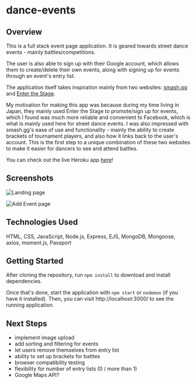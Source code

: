 # dance-events

## Overview
This is a full stack event page application. It is geared towards street dance events - mainly battles/competitions.

The user is also able to sign up with their Google account, which allows them to create/delete their own events, along with signing up for events through an event's entry list.

The application itself takes inspiration mainly from two websites: [smash.gg](https://smash.gg/) and [Enter the Stage](http://et-stage.net).

My motivation for making this app was because during my time living in Japan, they mainly used Enter the Stage to promote/sign up for events, which I found was much more reliable and convenient to Facebook, which is what is mainly used here for street dance events. I was also impressed with smash.gg's ease of use and functionality - mainly the ability to create brackets of tournament players, and also how it links back to the user's account. This is the first step to a unique combination of these two websites to make it easier for dancers to see and attend battles.

You can check out the live Heroku app [here](https://dance-events.herokuapp.com)!

## Screenshots
![Landing page](https://i.imgur.com/2znYjb0.png)

![Add Event page](https://i.imgur.com/jdVUZYD.png)

## Technologies Used
HTML, CSS, JavaScript, Node.js, Express, EJS, MongoDB, Mongoose, axios, moment.js, Passport

## Getting Started
After cloning the repository, run `npm install` to download and install dependencies.

Once that's done, start the application with `npm start` or `nodemon` (if you have it installed). Then, you can visit http://localhost:3000/ to see the running application.

## Next Steps
- implement image upload
- add sorting and filtering for events
- let users remove themselves from entry list
- ability to set up brackets for battles
- browser compatibility testing
- flexibility for number of entry lists (0 / more than 1)
- Google Maps API?

